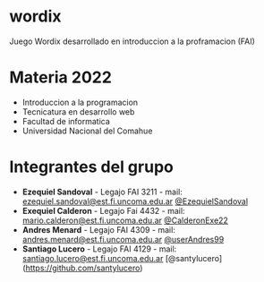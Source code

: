# wordix
Juego Wordix desarrollado en introduccion a la proframacion (FAI) 

# Materia 2022
- Introduccion a la programacion
- Tecnicatura en desarrollo web
- Facultad de informatica
- Universidad Nacional del Comahue

# Integrantes del grupo 

- **Ezequiel Sandoval** - Legajo FAI 3211 - mail:  ezequiel.sandoval@est.fi.uncoma.edu.ar [@EzequielSandoval](https://github.com/EzequielSandoval)
- **Exequiel Calderon** - Legajo Fai 4432 - mail:  mario.calderon@est.fi.uncoma.edu.ar [@CalderonExe22](https://github.com/CalderonExe22)
- **Andres Menard** - Legajo FAI 4309 - mail: andres.menard@est.fi.uncoma.edu.ar [@userAndres99](https://githun.com/userAndres99)
- **Santiago Lucero** - Legajo FAI 4129 - mail: santiago.lucero@est.fi.uncoma.edu.ar [@santylucero] (https://github.com/santylucero)